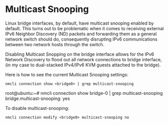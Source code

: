 # Multicast Snooping

Linux bridge interfaces, by default, have multicast snooping enabled by default.  This turns out to be problematic when it comes to receiving external IPv6 Neighbor Discovery (ND) packets and forwarding them as a general network switch should do, consequently disrupting IPv6 communications between two network hosts through the switch.

Disabling Multicast Snopping on the bridge interface allows for the IPv6 Network Discovery to flood out all network connections to bridge interface, (in my case to dual-stacked IPv4/IPv6 KVM guests attached to the bridge).



Here is how to see the current Multicast Snooping settings:

```
nmcli connection show <bridge0> | grep multicast-snooping
```
root@ubuntu:~# nmcli connection show bridge-0 | grep multicast-snooping
bridge.multicast-snooping:              yes



To disable multicast-snooping:

```
nmcli connection modify <bridge0> multicast-snooping no
```
